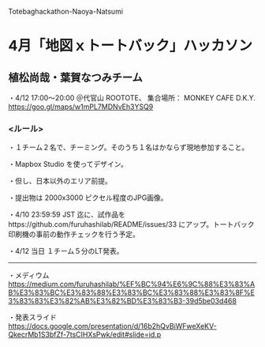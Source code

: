 Totebaghackathon-Naoya-Natsumi
# 4月「地図ｘトートバック」ハッカソン

## 植松尚哉・葉賀なつみチーム

・4/12 17:00〜20:00 ＠代官山 ROOTOTE、
集合場所： MONKEY CAFE D.K.Y. https://goo.gl/maps/w1mPL7MDNvEh3YSQ9


### <ルール>

・１チーム２名で、チーミング。そのうち１名はかならず現地参加すること。

・Mapbox Studio を使ってデザイン。

・但し、日本以外のエリア前提。

・提出物は 2000x3000 ピクセル程度のJPG画像。

・4/10 23:59:59 JST 迄に、試作品をhttps://github.com/furuhashilab/README/issues/33 にアップ。トートバック印刷機の事前の動作チェックを行う予定。

・4/12 当日 １チーム５分のLT発表。


---
・メディウム
https://medium.com/furuhashilab/%EF%BC%94%E6%9C%88%E3%83%AB%E3%83%BC%E3%83%88%E3%83%BC%E3%83%88%E3%83%8F%E3%83%83%E3%82%AB%E3%82%BD%E3%83%B3-39d5be03d468

・発表スライド
https://docs.google.com/presentation/d/16b2hQvBiWFweXeKV-QkecrMb1S3bfZf-7tsCIHXsPwk/edit#slide=id.p
